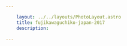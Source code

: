 ```yaml
---

    layout: ../../layouts/PhotoLayout.astro
    title: fujikawaguchiko-japan-2017
    description:

---
```

